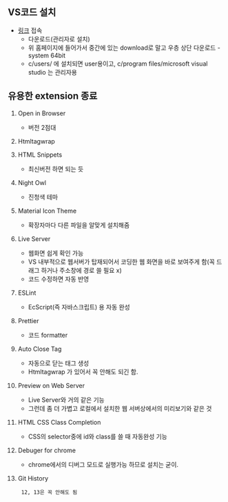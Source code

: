 ## VS코드 설치
- [링크](https://code.visualstudio.com/) 접속
    - 다운로드(관리자로 설치)
    - 위 홈페이지에 들어가서 중간에 있는 download로 말고 우층 상단 다운로드 - system 64bit 
    - c/users/ 에 설치되면 user용이고, c/program files/microsoft visual studio 는 관리자용


## 유용한 extension 종료
1. Open in Browser
    - 버전 2점대
1. Htmltagwrap
1. HTML Snippets
    - 최신버전 하면 되는 듯
1. Night Owl
    - 진청색 테마
1. Material Icon Theme
    - 확장자마다 다른 파일을 알맞게 설치해줌
1. Live Server
    - 웹화면 쉽게 확인 가능
    - VS 내부적으로 웹서버가 탑재되어서 코딩한 웹 화면을 바로 보여주게 함(꼭 드래그 하거나 주소창에 경로 쓸 필요 x)
    - 코드 수정하면 자동 반영
1. ESLint
    - EcScript(즉 자바스크립트) 용 자동 완성
1. Prettier
    - 코드 formatter
1. Auto Close Tag
    - 자동으로 닫는 태그 생성
    - Htmltagwrap 가 있어서 꼭 안해도 되긴 함.
1. Preview on Web Server
    - Live Server와 거의 같은 기능
    - 그런데 좀 더 가볍고 로컬에서 설치한 웹 서버상에서의 미리보기와 같은 것
1. HTML CSS Class Completion
    - CSS의 selector중에 id와 class를 쓸 때 자동완성 기능
1. Debuger for chrome
    - chrome에서의 디버그 모드로 실행가능 하므로 설치는 굳이.
1. Git History

        12, 13은 꼭 안해도 됨 